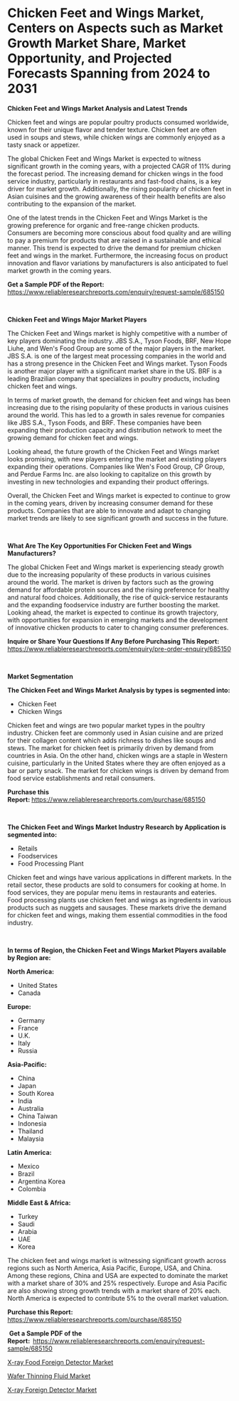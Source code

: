 <p><h1>Chicken Feet and Wings Market, Centers on Aspects such as Market Growth Market Share, Market Opportunity, and Projected Forecasts Spanning from 2024 to 2031</h1></p><p><strong>Chicken Feet and Wings Market Analysis and Latest Trends</strong></p>
<p><p>Chicken feet and wings are popular poultry products consumed worldwide, known for their unique flavor and tender texture. Chicken feet are often used in soups and stews, while chicken wings are commonly enjoyed as a tasty snack or appetizer.</p><p>The global Chicken Feet and Wings Market is expected to witness significant growth in the coming years, with a projected CAGR of 11% during the forecast period. The increasing demand for chicken wings in the food service industry, particularly in restaurants and fast-food chains, is a key driver for market growth. Additionally, the rising popularity of chicken feet in Asian cuisines and the growing awareness of their health benefits are also contributing to the expansion of the market.</p><p>One of the latest trends in the Chicken Feet and Wings Market is the growing preference for organic and free-range chicken products. Consumers are becoming more conscious about food quality and are willing to pay a premium for products that are raised in a sustainable and ethical manner. This trend is expected to drive the demand for premium chicken feet and wings in the market. Furthermore, the increasing focus on product innovation and flavor variations by manufacturers is also anticipated to fuel market growth in the coming years.</p></p>
<p><strong>Get a Sample PDF of the Report:&nbsp;</strong> <a href="https://www.reliableresearchreports.com/enquiry/request-sample/685150">https://www.reliableresearchreports.com/enquiry/request-sample/685150</a></p>
<p>&nbsp;</p>
<p><strong>Chicken Feet and Wings Major Market Players</strong></p>
<p><p>The Chicken Feet and Wings market is highly competitive with a number of key players dominating the industry. JBS S.A., Tyson Foods, BRF, New Hope Liuhe, and Wen's Food Group are some of the major players in the market. JBS S.A. is one of the largest meat processing companies in the world and has a strong presence in the Chicken Feet and Wings market. Tyson Foods is another major player with a significant market share in the US. BRF is a leading Brazilian company that specializes in poultry products, including chicken feet and wings.</p><p>In terms of market growth, the demand for chicken feet and wings has been increasing due to the rising popularity of these products in various cuisines around the world. This has led to a growth in sales revenue for companies like JBS S.A., Tyson Foods, and BRF. These companies have been expanding their production capacity and distribution network to meet the growing demand for chicken feet and wings.</p><p>Looking ahead, the future growth of the Chicken Feet and Wings market looks promising, with new players entering the market and existing players expanding their operations. Companies like Wen's Food Group, CP Group, and Perdue Farms Inc. are also looking to capitalize on this growth by investing in new technologies and expanding their product offerings.</p><p>Overall, the Chicken Feet and Wings market is expected to continue to grow in the coming years, driven by increasing consumer demand for these products. Companies that are able to innovate and adapt to changing market trends are likely to see significant growth and success in the future.</p></p>
<p>&nbsp;</p>
<p><strong>What Are The Key Opportunities For Chicken Feet and Wings Manufacturers?</strong></p>
<p><p>The global Chicken Feet and Wings market is experiencing steady growth due to the increasing popularity of these products in various cuisines around the world. The market is driven by factors such as the growing demand for affordable protein sources and the rising preference for healthy and natural food choices. Additionally, the rise of quick-service restaurants and the expanding foodservice industry are further boosting the market. Looking ahead, the market is expected to continue its growth trajectory, with opportunities for expansion in emerging markets and the development of innovative chicken products to cater to changing consumer preferences.</p></p>
<p><strong>Inquire or Share Your Questions If Any Before Purchasing This Report:</strong> <a href="https://www.reliableresearchreports.com/enquiry/pre-order-enquiry/685150">https://www.reliableresearchreports.com/enquiry/pre-order-enquiry/685150</a></p>
<p>&nbsp;</p>
<p><strong>Market Segmentation</strong></p>
<p><strong>The Chicken Feet and Wings Market Analysis by types is segmented into:</strong></p>
<p><ul><li>Chicken Feet</li><li>Chicken Wings</li></ul></p>
<p><p>Chicken feet and wings are two popular market types in the poultry industry. Chicken feet are commonly used in Asian cuisine and are prized for their collagen content which adds richness to dishes like soups and stews. The market for chicken feet is primarily driven by demand from countries in Asia. On the other hand, chicken wings are a staple in Western cuisine, particularly in the United States where they are often enjoyed as a bar or party snack. The market for chicken wings is driven by demand from food service establishments and retail consumers.</p></p>
<p><strong>Purchase this Report:&nbsp;</strong><a href="https://www.reliableresearchreports.com/purchase/685150">https://www.reliableresearchreports.com/purchase/685150</a></p>
<p>&nbsp;</p>
<p><strong>The Chicken Feet and Wings Market Industry Research by Application is segmented into:</strong></p>
<p><ul><li>Retails</li><li>Foodservices</li><li>Food Processing Plant</li></ul></p>
<p><p>Chicken feet and wings have various applications in different markets. In the retail sector, these products are sold to consumers for cooking at home. In food services, they are popular menu items in restaurants and eateries. Food processing plants use chicken feet and wings as ingredients in various products such as nuggets and sausages. These markets drive the demand for chicken feet and wings, making them essential commodities in the food industry.</p></p>
<p>&nbsp;</p>
<p><strong>In terms of Region, the Chicken Feet and Wings Market Players available by Region are:</strong></p>
<p>
    <p> <strong> North America: </strong>
        <ul>
            <li>United States</li>
            <li>Canada</li>
        </ul>
        </p> 
    <p> <strong> Europe: </strong>
        <ul>
            <li>Germany</li>
            <li>France</li>
            <li>U.K.</li>
            <li>Italy</li>
            <li>Russia</li>
        </ul>
        </p> 
    <p> <strong> Asia-Pacific: </strong>
        <ul>
            <li>China</li>
            <li>Japan</li>
            <li>South Korea</li>
            <li>India</li>
            <li>Australia</li>
            <li>China Taiwan</li>
            <li>Indonesia</li>
            <li>Thailand</li>
            <li>Malaysia</li>
        </ul>
        </p> 
    <p> <strong> Latin America: </strong>
        <ul>
            <li>Mexico</li>
            <li>Brazil</li>
            <li>Argentina Korea</li>
            <li>Colombia</li>
        </ul>
        </p> 
    <p> <strong> Middle East & Africa: </strong>
        <ul>
            <li>Turkey</li>
            <li>Saudi</li>
            <li>Arabia</li>
            <li>UAE</li>
            <li>Korea</li>
        </ul>
    </p>
    </p>
<p><p>The chicken feet and wings market is witnessing significant growth across regions such as North America, Asia Pacific, Europe, USA, and China. Among these regions, China and USA are expected to dominate the market with a market share of 30% and 25% respectively. Europe and Asia Pacific are also showing strong growth trends with a market share of 20% each. North America is expected to contribute 5% to the overall market valuation.</p></p>
<p><strong>Purchase this Report: </strong><a href="https://www.reliableresearchreports.com/purchase/685150">https://www.reliableresearchreports.com/purchase/685150</a></p>
<p>&nbsp;<strong>Get a Sample PDF of the Report:&nbsp;&nbsp;</strong><a href="https://www.reliableresearchreports.com/enquiry/request-sample/685150">https://www.reliableresearchreports.com/enquiry/request-sample/685150</a></p>
<p><strong></strong></p>
<p><p><a href="https://github.com/mahnoor2003/Market-Research-Report-List-3/blob/main/x-ray-food-foreign-detector-market.md">X-ray Food Foreign Detector Market</a></p><p><a href="https://github.com/mohamedbakry57/Market-Research-Report-List-2/blob/main/wafer-thinning-fluid-market.md">Wafer Thinning Fluid Market</a></p><p><a href="https://github.com/BryceTownsendr/Market-Research-Report-List-3/blob/main/x-ray-foreign-detector-market.md">X-ray Foreign Detector Market</a></p></p>